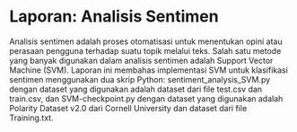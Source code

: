 # Laporan: Analisis Sentimen  
Analisis sentimen adalah proses otomatisasi untuk menentukan opini atau perasaan pengguna terhadap suatu topik melalui teks. Salah satu metode yang banyak digunakan dalam analisis sentimen adalah Support Vector Machine (SVM). Laporan ini membahas implementasi SVM untuk klasifikasi sentimen menggunakan dua skrip Python: sentiment_analysis_SVM.py dengan dataset yang digunakan adalah dataset dari file test.csv dan train.csv, dan SVM-checkpoint.py dengan dataset yang digunakan adalah Polarity Dataset v2.0 dari Cornell University dan dataset dari file Training.txt.

